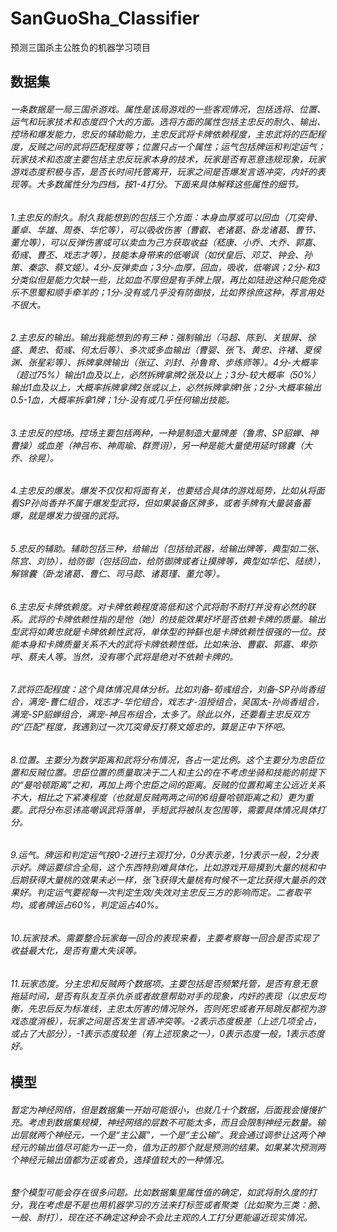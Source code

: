 # SanGuoSha_Classifier
预测三国杀主公胜负的机器学习项目
## 数据集
###### 一条数据是一局三国杀游戏。属性是该局游戏的一些客观情况，包括选将、位置、运气和玩家技术和态度四个大的方面。选将方面的属性包括主忠反的耐久、输出、控场和爆发能力，忠反的辅助能力，主忠反武将卡牌依赖程度，主忠武将的匹配程度，反贼之间的武将匹配程度等；位置只占一个属性；运气包括牌运和判定运气；玩家技术和态度主要包括主忠反玩家本身的技术，玩家是否有恶意违规现象，玩家游戏态度积极与否，是否长时间托管离开，玩家之间是否爆发言语冲突，内奸的表现等。大多数属性分为四档，按1-4打分。下面来具体解释这些属性的细节。
###### 1.主忠反的耐久。耐久我能想到的包括三个方面：本身血厚或可以回血（兀突骨、董卓、华雄、周泰、华佗等），可以吸收伤害（曹叡、老诸葛、卧龙诸葛、曹节、董允等），可以反弹伤害或可以卖血为己方获取收益（嵇康、小乔、大乔、郭嘉、荀彧、曹丕、戏志才等），技能本身带来的低嘲讽（如伏皇后、邓艾、钟会、孙策、秦宓、蔡文姬）。4分-反弹卖血；3分-血厚，回血，吸收，低嘲讽；2分-和3分类似但是能力欠缺一些，比如血不厚但是有手牌上限，再比如陆逊这种只能免疫乐不思蜀和顺手牵羊的；1分-没有或几乎没有防御技，比如界徐庶这种，荐言用处不很大。
###### 2.主忠反的输出。输出我能想到的有三种：强制输出（马超、陈到、关银屏、徐盛、黄忠、荀彧、何太后等）、多次或多血输出（曹婴、张飞、黄忠、许褚、夏侯渊、张星彩等）、拆牌拿牌输出（张辽、刘封、孙鲁育、步练师等）。4分-大概率（超过75%）输出1血及以上，必然拆牌拿牌2张及以上；3分-较大概率（50%）输出1血及以上，大概率拆牌拿牌2张或以上，必然拆牌拿牌1张；2分-大概率输出0.5-1血，大概率拆拿1牌；1分-没有或几乎任何输出技能。
###### 3.主忠反的控场。控场主要包括两种，一种是制造大量牌差（鲁肃、SP貂蝉、神曹操）或血差（神吕布、神周瑜、群贾诩），另一种是能大量使用延时锦囊（大乔、徐晃）。
###### 4.主忠反的爆发。爆发不仅仅和将面有关，也要结合具体的游戏局势，比如从将面看SP孙尚香并不属于爆发型武将，但如果装备区牌多，或者手牌有大量装备蓄爆，就是爆发力很强的武将。
###### 5.忠反的辅助。辅助包括三种，给输出（包括给武器，给输出牌等，典型如二张、陈宫、刘协），给防御（包括回血，给防御牌或者让摸牌等，典型如华佗、陆绩），解锦囊（卧龙诸葛、曹仁、司马懿、诸葛瑾、董允等）。
###### 6.主忠反卡牌依赖度。对卡牌依赖程度高低和这个武将耐不耐打并没有必然的联系。武将的卡牌依赖性指的是他（她）的技能效果好坏是否依赖卡牌的质量。输出型武将如黄忠就是卡牌依赖性武将，单体型的钟繇也是卡牌依赖性很强的一位。技能本身和卡牌质量关系不大的武将卡牌依赖性低，比如朱治、曹叡、郭嘉、卑弥呼、蔡夫人等。当然，没有哪个武将是绝对不依赖卡牌的。
###### 7.武将匹配程度：这个具体情况具体分析。比如刘备-荀彧组合，刘备-SP孙尚香组合，满宠-曹仁组合，戏志才-华佗组合，戏志才-沮授组合，吴国太-孙尚香组合，满宠-SP貂蝉组合，满宠-神吕布组合，太多了。除此以外，还要看主忠反双方的“匹配”程度，我遇到过一次兀突骨反打蔡文姬忠的，算是正中下怀吧。
###### 8.位置。主要分为数学距离和武将分布情况，各占一定比例。这个主要分为忠臣位置和反贼位置。忠臣位置的质量取决于二人和主公的在不考虑坐骑和技能的前提下的“曼哈顿距离”之和，再加上两个忠臣之间的距离。反贼的位置和离主公远近关系不大，相比之下紧凑程度（也就是反贼两两之间的6组曼哈顿距离之和）更为重要。武将分布忌讳高嘲讽武将落单，手短武将被队友包围等，需要具体情况具体打分。
###### 9.运气。牌运和判定运气按0-2进行主观打分，0分表示差，1分表示一般，2分表示好。牌运要综合全局，这个东西特别难具体化，比如游戏开局摸到大量的桃和中后期获得大量桃的效果未必一样，张飞获得大量桃有时候不一定比获得大量杀的效果好。判定运气要视每一次判定生效/失效对主忠反三方的影响而定。二者取平均，或者牌运占60%，判定运占40%。
###### 10.玩家技术。需要整合玩家每一回合的表现来看，主要考察每一回合是否实现了收益最大化，是否有重大失误等。
###### 11.玩家态度。分主忠和反贼两个数据项。主要包括是否频繁托管，是否有意无意拖延时间，是否有队友互杀仇杀或者故意帮助对手的现象，内奸的表现（以忠反均衡，先忠后反为标准线，主忠太厉害的情况除外，否则死忠或者开局跳反都视为游戏态度消极），玩家之间是否发生言语冲突等。-2表示态度极差（上述几项全占，或占了大部分），-1表示态度较差（有上述现象之一），0表示态度一般，1表示态度好。
## 模型
###### 暂定为神经网络，但是数据集一开始可能很小，也就几十个数据，后面我会慢慢扩充。考虑到数据集规模，神经网络的层数不可能太多，而且会限制神经元数量。输出层就两个神经元，一个是“主公赢”，一个是“主公输”。我会通过调参让这两个神经元的输出值尽可能为一正一负，值为正的那个就是预测的结果。如果某次预测两个神经元输出值都为正或者负，选择值较大的一种情况。
###### 整个模型可能会存在很多问题。比如数据集里属性值的确定，如武将耐久度的打分，我在考虑是不是也用机器学习的方法来打标签或者聚类（比如聚为三类：脆、一般、耐打），现在还不确定这种会不会比主观的人工打分更能逼近现实情况。
